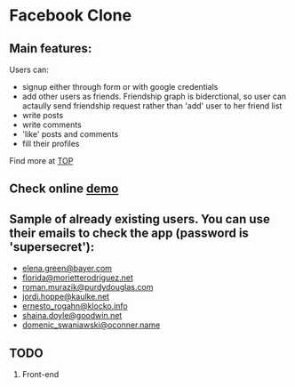 # Facebook Clone

## Main features:

Users can:
* signup either through form or with google credentials
* add other users as friends. Friendship graph is biderctional, so user can actaully send friendship request rather than 'add' user to her friend list
* write posts
* write comments
* 'like' posts and comments
* fill their profiles

Find more at [TOP](http://www.theodinproject.com/ruby-on-rails/final-project?ref=lnav)

## Check online [demo](https://odin-facebook.herokuapp.com/)

## Sample of already existing users. You can use their emails to check the app (password is 'supersecret'):

* elena.green@bayer.com
* florida@morietterodriguez.net
* roman.murazik@purdydouglas.com
* jordi.hoppe@kaulke.net
* ernesto_rogahn@klocko.info
* shaina.doyle@goodwin.net
* domenic_swaniawski@oconner.name

## TODO
1. Front-end
